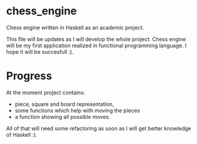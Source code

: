# chess_engine
Chess engine written in Haskell as an academic project.

This file will be updates as I will develop the whole project. Chess engine will be my first application realized in functional programming language. I hope it will be succesfull :).

# Progress

At the moment project contains:

- piece, square and board representation,
- some functions which help with moving the pieces
- a function showing all possible moves.
 
 All of that will need some refactoring as soon as I will get better knowledge of Haskell :). 
